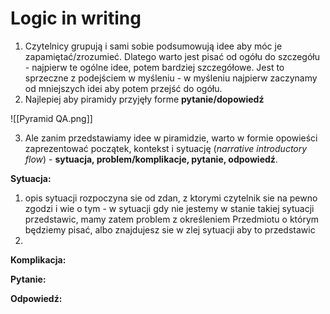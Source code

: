 # Logic in writing
1. Czytelnicy grupują i sami sobie podsumowują idee aby móc je zapamiętać/zrozumieć. Dlatego warto jest pisać od ogółu do szczegółu - najpierw te ogólne idee, potem bardziej szczegółowe. Jest to sprzeczne z podejściem w myśleniu - w myśleniu najpierw zaczynamy od mniejszych idei aby potem przejść do ogółu.
2. Najlepiej aby piramidy przyjęły forme **pytanie/dopowiedź**

![[Pyramid QA.png]]

3. Ale zanim przedstawiamy idee w piramidzie, warto w formie opowieści zaprezentować początek, kontekst i sytuację (*narrative introductory flow*) - **sytuacja, problem/komplikacje, pytanie, odpowiedź**.

**Sytuacja:**
1. opis sytuacji rozpoczyna sie od zdan, z ktorymi czytelnik sie na pewno zgodzi i wie o tym - w sytuacji gdy nie jestemy w stanie takiej sytuacji przedstawic, mamy zatem problem z określeniem Przedmiotu o którym będziemy pisać, albo znajdujesz sie w zlej sytuacji aby to przedstawic
2. 

**Komplikacja:**

**Pytanie:**

**Odpowiedź:**
